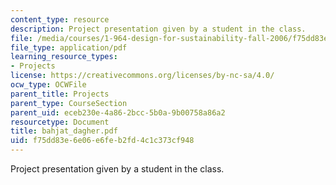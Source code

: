```yaml
---
content_type: resource
description: Project presentation given by a student in the class.
file: /media/courses/1-964-design-for-sustainability-fall-2006/f75dd83e6e06e6feb2fd4c1c373cf948_bahjat_dagher.pdf
file_type: application/pdf
learning_resource_types:
- Projects
license: https://creativecommons.org/licenses/by-nc-sa/4.0/
ocw_type: OCWFile
parent_title: Projects
parent_type: CourseSection
parent_uid: eceb230e-4a86-2bcc-5b0a-9b00758a86a2
resourcetype: Document
title: bahjat_dagher.pdf
uid: f75dd83e-6e06-e6fe-b2fd-4c1c373cf948
---
```

Project presentation given by a student in the class.